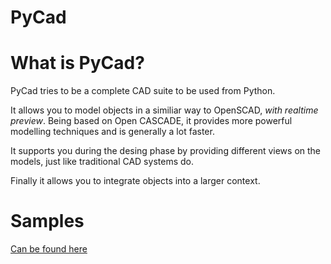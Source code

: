 PyCad
=====

# What is PyCad?

PyCad tries to be a complete CAD suite to be used from Python. 

It allows you to model objects in a similiar way to OpenSCAD, *with realtime preview*. 
Being based on Open CASCADE, it provides more powerful modelling techniques and is generally a lot faster. 

It supports you during the desing phase by providing different views on the models, just like traditional CAD systems do. 

Finally it allows you to integrate objects into a larger context. 

# Samples

[Can be found here](doc/examples/samples.md)
